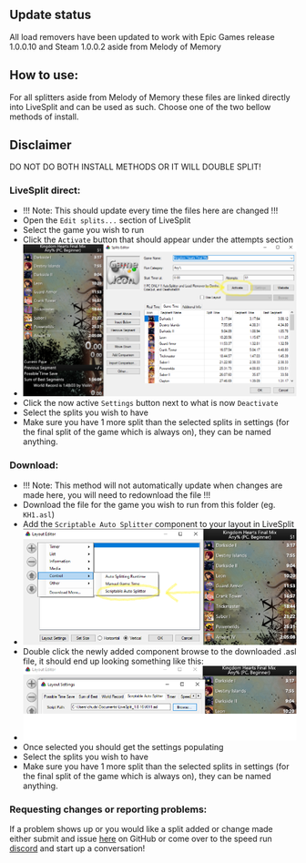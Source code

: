 ## Update status
All load removers have been updated to work with Epic Games release 1.0.0.10 and Steam 1.0.0.2 aside from Melody of Memory

## How to use:
For all splitters aside from Melody of Memory these files are linked directly into LiveSplit and can be used as such. Choose one of the two bellow methods of install.

## Disclaimer
DO NOT DO BOTH INSTALL METHODS OR IT WILL DOUBLE SPLIT!

### LiveSplit direct:
- !!! Note: This should update every time the files here are changed !!!
- Open the `Edit splits...` section of LiveSplit
- Select the game you wish to run
- Click the `Activate` button that should appear under the attempts section
- ![image](../images/live_split_activate.png)
- Click the now active `Settings` button next to what is now `Deactivate`
- Select the splits you wish to have
- Make sure you have 1 more split than the selected splits in settings (for the final split of the game which is always on), they can be named anything.

### Download:
- !!! Note: This method will not automatically update when changes are made here, you will need to redownload the file !!!
- Download the file for the game you wish to run from this folder (eg. `KH1.asl`)
- Add the `Scriptable Auto Splitter` component to your layout in LiveSplit
- ![image](../images/live_split_layout.png)
- Double click the newly added component browse to the downloaded .asl file, it should end up looking something like this:
- ![image](../images/live_split_browse.png)
- Once selected you should get the settings populating
- Select the splits you wish to have
- Make sure you have 1 more split than the selected splits in settings (for the final split of the game which is always on), they can be named anything.

### Requesting changes or reporting problems:
If a problem shows up or you would like a split added or change made either submit and issue [here](https://github.com/Denhonator/KHPCSpeedrunTools/issues/new/choose) on GitHub or come over to the speed run [discord](https://discord.gg/5GjHsyQT8R) and start up a conversation!
